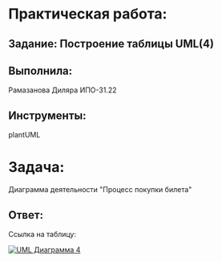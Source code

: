 # Практическая работа:
## Задание: Построение таблицы UML(4)

## Выполнила: 
Рамазанова Диляра ИПО-31.22
## Инструменты:
plantUML

# Задача:
Диаграмма деятельности "Процесс покупки билета"

## Ответ:
Ссылка на таблицу:

[![UML Диаграмма 4](https://img.shields.io/badge/📐_UML_Диаграмма_4-FF6B6B?style=for-the-badge&logo=diagramsdotnet&logoColor=white)](https://github.com/wienwe/DyadyaRyuba/blob/main/HomeworkForRyubakov/Практическая%20работа%204%20UML/uml4.png)
